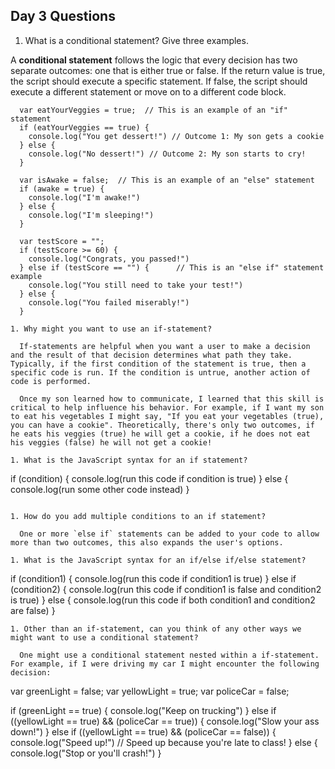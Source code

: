 ## Day 3 Questions

1. What is a conditional statement? Give three examples.

  A **conditional statement** follows the logic that every decision has two separate outcomes: one that is either true or false. If the return value is true, the script should execute a specific statement. If false, the script should execute a different statement or move on to a different code block.   
```
  var eatYourVeggies = true;  // This is an example of an "if" statement
  if (eatYourVeggies == true) {
    console.log("You get dessert!") // Outcome 1: My son gets a cookie
  } else {
    console.log("No dessert!") // Outcome 2: My son starts to cry!
  }

  var isAwake = false;  // This is an example of an "else" statement
  if (awake = true) {
    console.log("I'm awake!")
  } else {
    console.log("I'm sleeping!")
  }

  var testScore = "";
  if (testScore >= 60) {
    console.log("Congrats, you passed!")
  } else if (testScore == "") {      // This is an "else if" statement example
    console.log("You still need to take your test!")
  } else {
    console.log("You failed miserably!")
  }

1. Why might you want to use an if-statement?

  If-statements are helpful when you want a user to make a decision and the result of that decision determines what path they take. Typically, if the first condition of the statement is true, then a specific code is run. If the condition is untrue, another action of code is performed.

  Once my son learned how to communicate, I learned that this skill is critical to help influence his behavior. For example, if I want my son to eat his vegetables I might say, "If you eat your vegetables (true), you can have a cookie". Theoretically, there's only two outcomes, if he eats his veggies (true) he will get a cookie, if he does not eat his veggies (false) he will not get a cookie!

1. What is the JavaScript syntax for an if statement?
```
  if (condition) {
    console.log(run this code if condition is true)
  } else {
    console.log(run some other code instead)
  }
```

1. How do you add multiple conditions to an if statement?

  One or more `else if` statements can be added to your code to allow more than two outcomes, this also expands the user's options.

1. What is the JavaScript syntax for an if/else if/else statement?
```
  if (condition1) {
    console.log(run this code if condition1 is true)
  } else if (condition2) {
    console.log(run this code if condition1 is false and condition2 is true)
  } else {
    console.log(run this code if both condition1 and condition2 are false)
  }
```
1. Other than an if-statement, can you think of any other ways we might want to use a conditional statement?

  One might use a conditional statement nested within a if-statement. For example, if I were driving my car I might encounter the following decision:
  ```
  var greenLight = false;
  var yellowLight = true;
  var policeCar = false;

  if (greenLight == true) {
    console.log("Keep on trucking")
  } else if ((yellowLight == true) && (policeCar == true)) {
    console.log("Slow your ass down!")
  } else if ((yellowLight == true) && (policeCar == false)) {
    console.log("Speed up!") // Speed up because you're late to class!
  } else {
    console.log("Stop or you'll crash!")
  }
```
